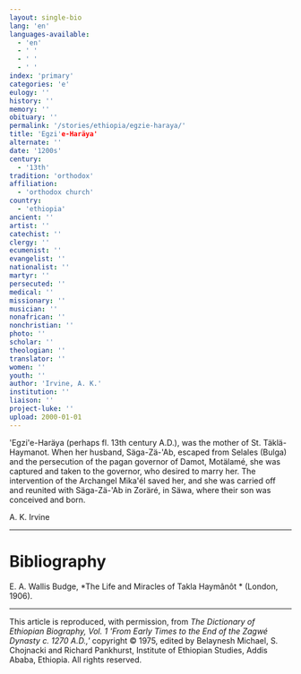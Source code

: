 ```yaml
---
layout: single-bio
lang: 'en'
languages-available:
  - 'en'
  - ' '
  - ' '
  - ' '
index: 'primary'
categories: 'e'
eulogy: ''
history: ''
memory: ''
obituary: ''
permalink: '/stories/ethiopia/egzie-haraya/'
title: 'Egzi'e-Haräya'
alternate: ''
date: '1200s'
century:
  - '13th'
tradition: 'orthodox'
affiliation:
  - 'orthodox church'
country:
  - 'ethiopia'
ancient: ''
artist: ''
catechist: ''
clergy: ''
ecumenist: ''
evangelist: ''
nationalist: ''
martyr: ''
persecuted: ''
medical: ''
missionary: ''
musician: ''
nonafrican: ''
nonchristian: ''
photo: ''
scholar: ''
theologian: ''
translator: ''
women: ''
youth: ''
author: 'Irvine, A. K.'
institution: ''
liaison: ''
project-luke: ''
upload: 2000-01-01
---
```



'Egzi'e-Har&auml;ya (perhaps fl. 13th century A.D.), was the mother of St. Täklä-Haymanot. When her husband, Säga-Zä-'Ab, escaped from Selales (Bulga) and the persecution of the pagan governor of Damot, Motälamé, she was captured and taken to the governor, who desired to marry her. The intervention of the Archangel Mika'él saved her, and she was carried off and reunited with Säga-Zä-'Ab in Zoräré, in Säwa, where their son was conceived and born.

A. K. Irvine

---

# Bibliography

E. A. Wallis Budge, *The Life and Miracles of Takla Haymânôt * (London, 1906).

---

This article is reproduced, with permission, from *The Dictionary of Ethiopian Biography, Vol. 1 'From Early Times to the End of the Zagwé Dynasty c. 1270 A.D.,'* copyright &copy; 1975, edited by Belaynesh Michael, S. Chojnacki and Richard Pankhurst, Institute of Ethiopian Studies, Addis Ababa, Ethiopia.  All rights reserved.